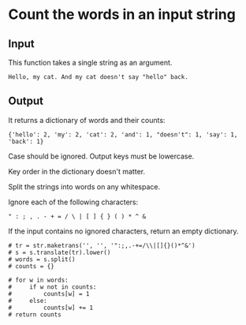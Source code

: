 # Count the words in an input string

## Input

This function takes a single string as an argument.

```
Hello, my cat. And my cat doesn't say "hello" back.
```

## Output

It returns a dictionary of words and their counts:

```
{'hello': 2, 'my': 2, 'cat': 2, 'and': 1, "doesn't": 1, 'say': 1, 'back': 1}
```

Case should be ignored. Output keys must be lowercase.

Key order in the dictionary doesn't matter.

Split the strings into words on any whitespace.

Ignore each of the following characters:

```
" : ; , . - + = / \ | [ ] { } ( ) * ^ &
```

If the input contains no ignored characters, return an empty dictionary.

    # tr = str.maketrans('', '', '":;,.-+=/\\|[]{}()*^&')
    # s = s.translate(tr).lower()
    # words = s.split()
    # counts = {}

    # for w in words:
    #     if w not in counts:
    #         counts[w] = 1
    #     else:
    #         counts[w] += 1
    # return counts
